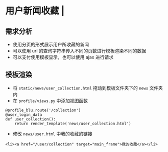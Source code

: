 # 用户新闻收藏 \|

## 需求分析 <a id="&#x9700;&#x6C42;&#x5206;&#x6790;"></a>

* 使用分页的形式展示用户所收藏的新闻
* 可以使用 url 的查询字符串传入不同的页数进行模板渲染不同的数据
* 可以支付使用模板显示，也可以使用 ajax 进行请求

## 模板渲染 <a id="&#x6A21;&#x677F;&#x6E32;&#x67D3;"></a>

* 将 `static/news/user_collection.html` 拖动到模板文件夹下的 `news` 文件夹内
* 在 `profile/views.py` 中添加视图函数

```text
@profile_blu.route('/collection')
@user_login_data
def user_collection():
    return render_template('news/user_collection.html')
```

* 修改 `news/user.html` 中我的收藏的链接

```text
<li><a href="/user/collection" target="main_frame">我的收藏</a></li>
```

